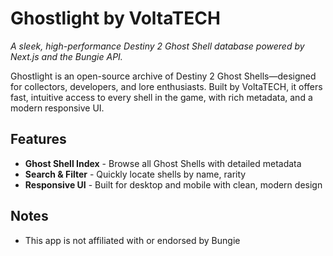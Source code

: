# Ghostlight by VoltaTECH  
*A sleek, high-performance Destiny 2 Ghost Shell database powered by Next.js and the Bungie API.*

Ghostlight is an open-source archive of Destiny 2 Ghost Shells—designed for collectors, developers, and lore enthusiasts. Built by VoltaTECH, it offers fast, intuitive access to every shell in the game, with rich metadata, and a modern responsive UI.

## Features

- **Ghost Shell Index** - Browse all Ghost Shells with detailed metadata  
- **Search & Filter** - Quickly locate shells by name, rarity
- **Responsive UI** - Built for desktop and mobile with clean, modern design  

## Notes

- This app is not affiliated with or endorsed by Bungie
